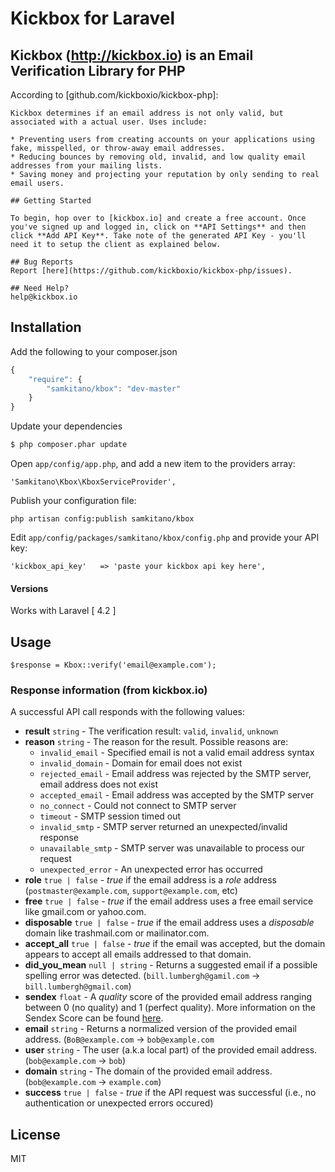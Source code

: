 # Kickbox for Laravel

## Kickbox (http://kickbox.io) is an Email Verification Library for PHP

According to [github.com/kickboxio/kickbox-php]:

	Kickbox determines if an email address is not only valid, but associated with a actual user. Uses include:

	* Preventing users from creating accounts on your applications using fake, misspelled, or throw-away email addresses.
	* Reducing bounces by removing old, invalid, and low quality email addresses from your mailing lists.
	* Saving money and projecting your reputation by only sending to real email users.

	## Getting Started

	To begin, hop over to [kickbox.io] and create a free account. Once you've signed up and logged in, click on **API Settings** and then click **Add API Key**. Take note of the generated API Key - you'll need it to setup the client as explained below.

	## Bug Reports
	Report [here](https://github.com/kickboxio/kickbox-php/issues).

	## Need Help?
	help@kickbox.io

## Installation

Add the following to your composer.json

```js
{
    "require": {
        "samkitano/kbox": "dev-master"
    }
}
```

Update your dependencies

```bash
$ php composer.phar update
```

Open `app/config/app.php`, and add a new item to the providers array:

	'Samkitano\Kbox\KboxServiceProvider',

Publish your configuration file:

	php artisan config:publish samkitano/kbox

Edit `app/config/packages/samkitano/kbox/config.php` and provide your API key:

	'kickbox_api_key'   => 'paste your kickbox api key here',

#### Versions

Works with Laravel [ 4.2 ]

## Usage

	$response = Kbox::verify('email@example.com');

### Response information (from kickbox.io)

A successful API call responds with the following values:

- **result** `string` - The verification result: `valid`, `invalid`, `unknown`
- **reason** `string` - The reason for the result. Possible reasons are:
  - `invalid_email` - Specified email is not a valid email address syntax
  - `invalid_domain` - Domain for email does not exist
  - `rejected_email` - Email address was rejected by the SMTP server, email address does not exist
  - `accepted_email` - Email address was accepted by the SMTP server
  - `no_connect` - Could not connect to SMTP server
  - `timeout` - SMTP session timed out
  - `invalid_smtp` - SMTP server returned an unexpected/invalid response
  - `unavailable_smtp` - SMTP server was unavailable to process our request
  - `unexpected_error` - An unexpected error has occurred
- **role**  `true | false` - *true* if the email address is a *role* address (`postmaster@example.com`, `support@example.com`, etc)
- **free**  `true | false` - *true* if the email address uses a free email service like gmail.com or yahoo.com.
- **disposable**  `true | false` - *true* if the email address uses a *disposable* domain like trashmail.com or mailinator.com.
- **accept_all**  `true | false` - *true* if the email was accepted, but the domain appears to accept all emails addressed to that domain.
- **did_you_mean** `null | string` - Returns a suggested email if a possible spelling error was detected. (`bill.lumbergh@gamil.com` -> `bill.lumbergh@gmail.com`)
- **sendex** `float` - A *quality* score of the provided email address ranging between 0 (no quality) and 1 (perfect quality). More information on the Sendex Score can be found [here](http://help.kickbox.io/support/solutions/articles/4000017047-the-sendex-).
- **email** `string` - Returns a normalized version of the provided email address. (`BoB@example.com` -> `bob@example.com`
- **user** `string` - The user (a.k.a local part) of the provided email address. (`bob@example.com` -> `bob`)
- **domain** `string` - The domain of the provided email address. (`bob@example.com` -> `example.com`)
- **success** `true | false` - *true* if the API request was successful (i.e., no authentication or unexpected errors occured)

## License
MIT
